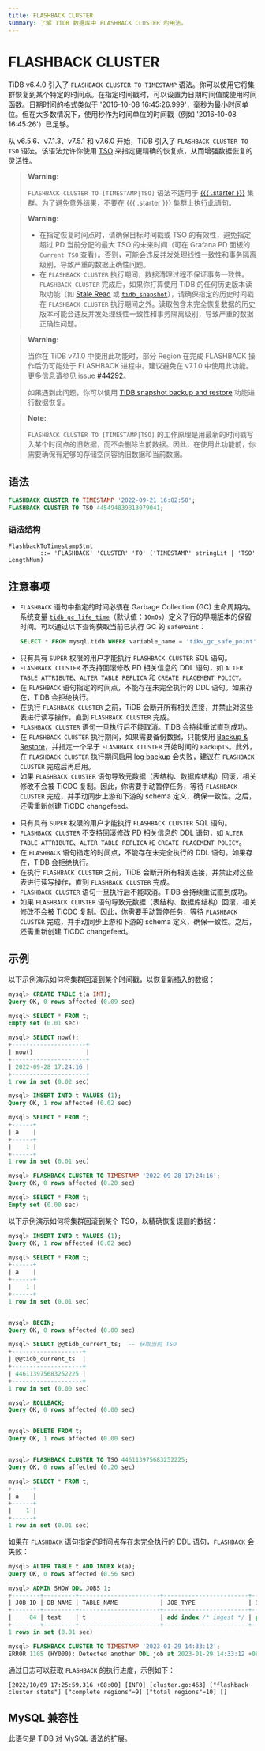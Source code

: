 ```yaml
---
title: FLASHBACK CLUSTER
summary: 了解 TiDB 数据库中 FLASHBACK CLUSTER 的用法。
---
```


# FLASHBACK CLUSTER

TiDB v6.4.0 引入了 `FLASHBACK CLUSTER TO TIMESTAMP` 语法。你可以使用它将集群恢复到某个特定的时间点。在指定时间戳时，可以设置为日期时间值或使用时间函数。日期时间的格式类似于 '2016-10-08 16:45:26.999'，毫秒为最小时间单位。但在大多数情况下，使用秒作为时间单位的时间戳（例如 '2016-10-08 16:45:26'）已足够。

从 v6.5.6、v7.1.3、v7.5.1 和 v7.6.0 开始，TiDB 引入了 `FLASHBACK CLUSTER TO TSO` 语法。该语法允许你使用 [TSO](/tso.md) 来指定更精确的恢复点，从而增强数据恢复的灵活性。

> **Warning:**
>
> `FLASHBACK CLUSTER TO [TIMESTAMP|TSO]` 语法不适用于 [{{{ .starter }}}](https://docs.pingcap.com/tidbcloud/select-cluster-tier#tidb-cloud-serverless) 集群。为了避免意外结果，不要在 {{{ .starter }}} 集群上执行此语句。

> **Warning:**
>
> - 在指定恢复时间点时，请确保目标时间戳或 TSO 的有效性，避免指定超过 PD 当前分配的最大 TSO 的未来时间（可在 Grafana PD 面板的 `Current TSO` 查看）。否则，可能会违反并发处理线性一致性和事务隔离级别，导致严重的数据正确性问题。
> - 在 `FLASHBACK CLUSTER` 执行期间，数据清理过程不保证事务一致性。`FLASHBACK CLUSTER` 完成后，如果你打算使用 TiDB 的任何历史版本读取功能（如 [Stale Read](/stale-read.md) 或 [`tidb_snapshot`](/read-historical-data.md)），请确保指定的历史时间戳在 `FLASHBACK CLUSTER` 执行期间之外。读取包含未完全恢复数据的历史版本可能会违反并发处理线性一致性和事务隔离级别，导致严重的数据正确性问题。

<CustomContent platform="tidb">

> **Warning:**
>
> 当你在 TiDB v7.1.0 中使用此功能时，部分 Region 在完成 FLASHBACK 操作后仍可能处于 FLASHBACK 进程中。建议避免在 v7.1.0 中使用此功能。更多信息请参见 issue [#44292](https://github.com/pingcap/tidb/issues/44292)。
>
> 如果遇到此问题，你可以使用 [TiDB snapshot backup and restore](/br/br-snapshot-guide.md) 功能进行数据恢复。

</CustomContent>

> **Note:**
>
> `FLASHBACK CLUSTER TO [TIMESTAMP|TSO]` 的工作原理是用最新的时间戳写入某个时间点的旧数据，而不会删除当前数据。因此，在使用此功能前，你需要确保有足够的存储空间容纳旧数据和当前数据。

## 语法

```sql
FLASHBACK CLUSTER TO TIMESTAMP '2022-09-21 16:02:50';
FLASHBACK CLUSTER TO TSO 445494839813079041;
```

### 语法结构

```ebnf+diagram
FlashbackToTimestampStmt
         ::= 'FLASHBACK' 'CLUSTER' 'TO' ('TIMESTAMP' stringLit | 'TSO' LengthNum)
```

## 注意事项

* `FLASHBACK` 语句中指定的时间必须在 Garbage Collection (GC) 生命周期内。系统变量 [`tidb_gc_life_time`](/system-variables.md#tidb_gc_life_time-new-in-v50)（默认值：`10m0s`）定义了行的早期版本的保留时间。可以通过以下查询获取当前已执行 GC 的 `safePoint`：

    ```sql
    SELECT * FROM mysql.tidb WHERE variable_name = 'tikv_gc_safe_point';
    ```

<CustomContent platform='tidb'>

* 只有具有 `SUPER` 权限的用户才能执行 `FLASHBACK CLUSTER` SQL 语句。
* `FLASHBACK CLUSTER` 不支持回滚修改 PD 相关信息的 DDL 语句，如 `ALTER TABLE ATTRIBUTE`、`ALTER TABLE REPLICA` 和 `CREATE PLACEMENT POLICY`。
* 在 `FLASHBACK` 语句指定的时间点，不能存在未完全执行的 DDL 语句。如果存在，TiDB 会拒绝执行。
* 在执行 `FLASHBACK CLUSTER` 之前，TiDB 会断开所有相关连接，并禁止对这些表进行读写操作，直到 `FLASHBACK CLUSTER` 完成。
* `FLASHBACK CLUSTER` 语句一旦执行后不能取消。TiDB 会持续重试直到成功。
* 在 `FLASHBACK CLUSTER` 执行期间，如果需要备份数据，只能使用 [Backup & Restore](/br/br-snapshot-guide.md)，并指定一个早于 `FLASHBACK CLUSTER` 开始时间的 `BackupTS`。此外，在 `FLASHBACK CLUSTER` 执行期间启用 [log backup](/br/br-pitr-guide.md) 会失败，建议在 `FLASHBACK CLUSTER` 完成后再启用。
* 如果 `FLASHBACK CLUSTER` 语句导致元数据（表结构、数据库结构）回滚，相关修改不会被 TiCDC 复制。因此，你需要手动暂停任务，等待 `FLASHBACK CLUSTER` 完成，并手动同步上游和下游的 schema 定义，确保一致性。之后，还需重新创建 TiCDC changefeed。

</CustomContent>

<CustomContent platform='tidb-cloud'>

* 只有具有 `SUPER` 权限的用户才能执行 `FLASHBACK CLUSTER` SQL 语句。
* `FLASHBACK CLUSTER` 不支持回滚修改 PD 相关信息的 DDL 语句，如 `ALTER TABLE ATTRIBUTE`、`ALTER TABLE REPLICA` 和 `CREATE PLACEMENT POLICY`。
* 在 `FLASHBACK` 语句指定的时间点，不能存在未完全执行的 DDL 语句。如果存在，TiDB 会拒绝执行。
* 在执行 `FLASHBACK CLUSTER` 之前，TiDB 会断开所有相关连接，并禁止对这些表进行读写操作，直到 `FLASHBACK CLUSTER` 完成。
* `FLASHBACK CLUSTER` 语句一旦执行后不能取消。TiDB 会持续重试直到成功。
* 如果 `FLASHBACK CLUSTER` 语句导致元数据（表结构、数据库结构）回滚，相关修改不会被 TiCDC 复制。因此，你需要手动暂停任务，等待 `FLASHBACK CLUSTER` 完成，并手动同步上游和下游的 schema 定义，确保一致性。之后，还需重新创建 TiCDC changefeed。

</CustomContent>

## 示例

以下示例演示如何将集群回滚到某个时间戳，以恢复新插入的数据：

```sql
mysql> CREATE TABLE t(a INT);
Query OK, 0 rows affected (0.09 sec)

mysql> SELECT * FROM t;
Empty set (0.01 sec)

mysql> SELECT now();
+---------------------+
| now()               |
+---------------------+
| 2022-09-28 17:24:16 |
+---------------------+
1 row in set (0.02 sec)

mysql> INSERT INTO t VALUES (1);
Query OK, 1 row affected (0.02 sec)

mysql> SELECT * FROM t;
+------+
| a    |
+------+
|    1 |
+------+
1 row in set (0.01 sec)

mysql> FLASHBACK CLUSTER TO TIMESTAMP '2022-09-28 17:24:16';
Query OK, 0 rows affected (0.20 sec)

mysql> SELECT * FROM t;
Empty set (0.00 sec)
```

以下示例演示如何将集群回滚到某个 TSO，以精确恢复误删的数据：

```sql
mysql> INSERT INTO t VALUES (1);
Query OK, 1 row affected (0.02 sec)

mysql> SELECT * FROM t;
+------+
| a    |
+------+
|    1 |
+------+
1 row in set (0.01 sec)


mysql> BEGIN;
Query OK, 0 rows affected (0.00 sec)

mysql> SELECT @@tidb_current_ts;  -- 获取当前 TSO
+--------------------+
| @@tidb_current_ts  |
+--------------------+
| 446113975683252225 |
+--------------------+
1 row in set (0.00 sec)

mysql> ROLLBACK;
Query OK, 0 rows affected (0.00 sec)


mysql> DELETE FROM t;
Query OK, 1 rows affected (0.00 sec)


mysql> FLASHBACK CLUSTER TO TSO 446113975683252225;
Query OK, 0 rows affected (0.20 sec)

mysql> SELECT * FROM t;
+------+
| a    |
+------+
|    1 |
+------+
1 row in set (0.01 sec)
```

如果在 `FLASHBACK` 语句指定的时间点存在未完全执行的 DDL 语句，`FLASHBACK` 会失败：

```sql
mysql> ALTER TABLE t ADD INDEX k(a);
Query OK, 0 rows affected (0.56 sec)

mysql> ADMIN SHOW DDL JOBS 1;
+--------+---------+-----------------------+------------------------+--------------+-----------+----------+-----------+---------------------+---------------------+---------------------+--------+
| JOB_ID | DB_NAME | TABLE_NAME            | JOB_TYPE               | SCHEMA_STATE | SCHEMA_ID | TABLE_ID | ROW_COUNT | CREATE_TIME         | START_TIME          | END_TIME            | STATE  |
+--------+---------+-----------------------+------------------------+--------------+-----------+----------+-----------+---------------------+---------------------+---------------------+--------+
|     84 | test    | t                     | add index /* ingest */ | public       |         2 |       82 |         0 | 2023-01-29 14:33:11 | 2023-01-29 14:33:11 | 2023-01-29 14:33:12 | synced |
+--------+---------+-----------------------+------------------------+--------------+-----------+----------+-----------+---------------------+---------------------+---------------------+--------+
1 rows in set (0.01 sec)

mysql> FLASHBACK CLUSTER TO TIMESTAMP '2023-01-29 14:33:12';
ERROR 1105 (HY000): Detected another DDL job at 2023-01-29 14:33:12 +0800 CST, can't do flashback
```

通过日志可以获取 `FLASHBACK` 的执行进度，示例如下：

```
[2022/10/09 17:25:59.316 +08:00] [INFO] [cluster.go:463] ["flashback cluster stats"] ["complete regions"=9] ["total regions"=10] []
```

## MySQL 兼容性

此语句是 TiDB 对 MySQL 语法的扩展。
